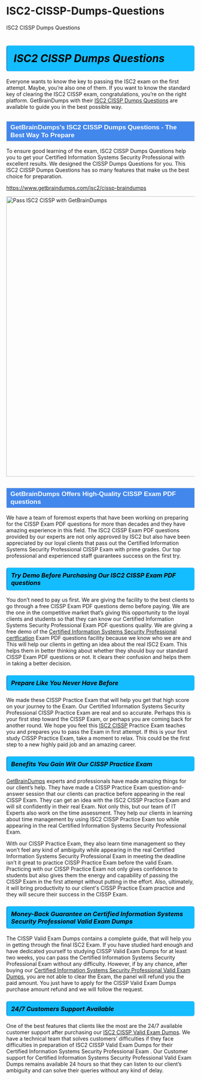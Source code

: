 # ISC2-CISSP-Dumps-Questions
ISC2 CISSP Dumps Questions
<h1><strong><span style="display: block; color: #000000; background: #14BDFF; border: 0.5px solid #AED6F1; border-left: 3px solid #3498DB; padding: .6em; border-radius: 6px;">                     <em>ISC2 CISSP <span class="exam_variation">Dumps Questions</span> </em>                </span></strong>            </h1>                        <p>Everyone wants to know the key to passing the ISC2 exam on the first attempt. Maybe, you’re also one of them. If you want to know the standard key of             clearing the ISC2 CISSP exam, congratulations, you’re on the right platform. GetBrainDumps with their             <a href="https://www.getbraindumps.com/isc2/cissp-braindumps">ISC2 CISSP <span class="exam_variation">Dumps Questions</span></a> are available to guide you in the best possible way.</p>                        <h2 style="background: #4287ec; border: 1px solid #cccccc; padding: 5px 10px;">                <span style="color: #ffffff;">                    <span style="font-size: 11pt;">                        <span style="line-height: normal;">                            <span style="font-family: Calibri,sans-serif;">                                <strong>                                    <span style="font-size: 13.0pt;">GetBrainDumps's ISC2 CISSP <span class="exam_variation">Dumps Questions</span> - The Best Way To Prepare</span>                                </strong>                            </span>                        </span>                    </span>                </span>            </h2>                        <p>To ensure good learning of the exam,  ISC2 CISSP <span class="exam_variation">Dumps Questions</span> help you to get your Certified Information Systems Security Professional with excellent results.             We designed the CISSP <span class="exam_variation">Dumps Questions</span> for you. This ISC2 CISSP <span class="exam_variation">Dumps Questions</span> has so many features that make us the best choice for preparation.</p>                        <p><a href="https://www.getbraindumps.com/isc2/cissp-braindumps">https://www.getbraindumps.com/isc2/cissp-braindumps</a></p>                        <p><a href="https://www.getbraindumps.com/"><img src="https://www.getbraindumps.com/images/get-updated-exam-questions-with-discount-getbraindumps.jpg" class="postImage" alt="Pass ISC2 CISSP with GetBrainDumps" width="750"></a></p>                            <h2 style="background: #4287ec; border: 1px solid #cccccc; padding: 5px 10px;">                <span style="color: #ffffff;">                    <span style="font-size: 11pt;">                        <span style="line-height: normal;">                            <span style="font-family: Calibri,sans-serif;">                                <strong>                                    <span style="font-size: 13.0pt;">GetBrainDumps Offers High-Quality CISSP <span class="exam_variation2">Exam PDF questions</span></span>                                </strong>                            </span>                        </span>                    </span>                </span>            </h2>                        <p>We have a team of foremost experts that have been working on preparing for the CISSP <span class="exam_variation2">Exam PDF questions</span>  for more than decades and they have             amazing experience in this field. The ISC2 CISSP <span class="exam_variation2">Exam PDF questions</span> provided by our experts are not only approved by ISC2 but also have been             appreciated by our loyal clients that pass out the Certified Information Systems Security Professional CISSP Exam with prime grades. Our top professional and             experienced staff guarantees success on the first try.</p>                        <h3>                <strong>                    <span style="display: block; color: #000000; background: #14BDFF; border: 0.5px solid #AED6F1; border-left: 3px solid #3498DB; padding: .6em; border-radius: 6px;">                        <em>Try Demo Before Purchasing Our ISC2 CISSP <span class="exam_variation2">Exam PDF questions</span></em>                    </span>                </strong>            </h3>                        <p>You don’t need to pay us first. We are giving the facility to the best clients to go through a free CISSP <span class="exam_variation2">Exam PDF questions</span> demo before paying.             We are the one in the competitive market that’s giving this opportunity to the loyal clients and students so that they can know our             Certified Information Systems Security Professional <span class="exam_variation2">Exam PDF questions</span> quality. We are giving a free demo of the <a href="https://www.getbraindumps.com/isc2/cissp-braindumps.html">Certified Information Systems Security Professional certfication</a> <span class="exam_variation2">Exam PDF questions</span> facility             because we know who we are and This will help our clients in getting an idea about the real ISC2 Exam. This helps them in better thinking             about whether they should buy our standard CISSP <span class="exam_variation2">Exam PDF questions</span> or not. It clears their confusion and helps them in taking a better decision.</p>                        <h3>                <strong>                    <span style="display: block; color: #000000; background: #14BDFF; border: 0.5px solid #AED6F1; border-left: 3px solid #3498DB; padding: .6em; border-radius: 6px;">                        <em>Prepare Like You Never Have Before</em>                    </span>                </strong>            </h3>                        <p>We made these CISSP <span class="exam_variation3">Practice Exam</span> that will help you get that high score on your journey to the Exam. Our Certified Information Systems Security Professional CISSP <span class="exam_variation3">Practice Exam</span>             are real and so accurate. Perhaps this is your first step toward the CISSP Exam, or perhaps you are coming back for another round. We hope             you feel this <a href="https://www.getbraindumps.com/isc2-braindumps.html">ISC2 CISSP</a> <span class="exam_variation3">Practice Exam</span> teaches you and prepares you to pass the Exam in first attempt. If this is your first study             CISSP <span class="exam_variation3">Practice Exam</span>, take a moment to relax. This could be the first step to a new highly paid job and an amazing career.</p>                        <h3>                <strong>                    <span style="display: block; color: #000000; background: #14BDFF; border: 0.5px solid #AED6F1; border-left: 3px solid #3498DB; padding: .6em; border-radius: 6px;">                        <em>Benefits You Gain Wit Our CISSP <span class="exam_variation3">Practice Exam</span></em>                    </span>                </strong>            </h3>                        <p><a href="https://www.getbraindumps.com/">GetBrainDumps</a> experts and professionals have made amazing things for our client’s help. They have made a CISSP <span class="exam_variation3">Practice Exam</span> question-and-answer session that             our clients can practice before appearing in the real CISSP Exam. They can get an idea with the  ISC2 CISSP <span class="exam_variation3">Practice Exam</span> and will             sit confidently in their real Exam. Not only this, but our team of IT Experts also work on the time assessment. They help our clients in learning about             time management by using ISC2 CISSP <span class="exam_variation3">Practice Exam</span>  too while appearing in the real Certified Information Systems Security Professional Exam. </p>                        <p>With our CISSP <span class="exam_variation3">Practice Exam</span>, they also learn time management so they won’t feel any kind of ambiguity while appearing in the real             Certified Information Systems Security Professional Exam in meeting the deadline isn’t it great to practice CISSP <span class="exam_variation3">Practice Exam</span> before the valid Exam. Practicing with             our CISSP <span class="exam_variation3">Practice Exam</span> not only gives confidence to students but also gives them the energy and capability of passing the CISSP Exam in the first             attempt without putting in the effort. Also, ultimately, it will bring productivity to our client's CISSP <span class="exam_variation3">Practice Exam</span> practice and they will             secure their success in the CISSP Exam.</p>                        <h3>                <strong>                    <span style="display: block; color: #000000; background: #14BDFF; border: 0.5px solid #AED6F1; border-left: 3px solid #3498DB; padding: .6em; border-radius: 6px;">                        <em>Money-Back Guarantee on Certified Information Systems Security Professional <span class="exam_variation4">Valid Exam Dumps</span></em>                    </span>                </strong>            </h3>                        <p>The CISSP <span class="exam_variation4">Valid Exam Dumps</span> contains a complete guide, that will help you in getting through the final ISC2 Exam. If you have studied hard enough and have             dedicated yourself to studying CISSP <span class="exam_variation4">Valid Exam Dumps</span> for at least two weeks, you can pass the Certified Information Systems Security Professional Exam without any difficulty. However,             if by any chance, after buying our <a href="https://www.getbraindumps.com/isc2/cissp-braindumps">Certified Information Systems Security Professional <span class="exam_variation4">Valid Exam Dumps</span></a>, you are not able to clear the Exam, the panel will refund you the paid amount.             You just have to apply for the CISSP <span class="exam_variation4">Valid Exam Dumps</span> purchase amount refund and we will follow the request.</p>                        <h3>                <strong>                    <span style="display: block; color: #000000; background: #14BDFF; border: 0.5px solid #AED6F1; border-left: 3px solid #3498DB; padding: .6em; border-radius: 6px;">                        <em>24/7 Customers Support Available</em>                    </span>                </strong>            </h3>                        <p>One of the best features that clients like the most are the 24/7 available customer support after purchasing our <a href="https://www.getbraindumps.com/isc2/cissp-braindumps">ISC2 CISSP <span class="exam_variation4">Valid Exam Dumps</span></a>.             We have a technical team that solves customers’ difficulties if they face difficulties in preparation of ISC2 CISSP <span class="exam_variation4">Valid Exam Dumps</span> for             their Certified Information Systems Security Professional Exam . Our Customer support for Certified Information Systems Security Professional <span class="exam_variation4">Valid Exam Dumps</span> remains available 24 hours so that they can listen to our             client’s ambiguity and can solve their queries without any kind of delay.</p>                    
